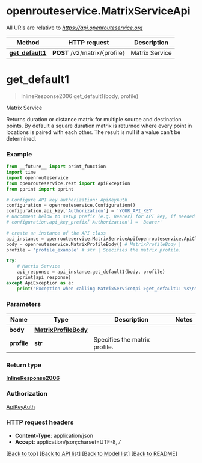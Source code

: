 # openrouteservice.MatrixServiceApi

All URIs are relative to *https://api.openrouteservice.org*

Method | HTTP request | Description
------------- | ------------- | -------------
[**get_default1**](MatrixServiceApi.md#get_default1) | **POST** /v2/matrix/{profile} | Matrix Service

# **get_default1**
> InlineResponse2006 get_default1(body, profile)

Matrix Service

Returns duration or distance matrix for multiple source and destination points. By default a square duration matrix is returned where every point in locations is paired with each other. The result is null if a value can’t be determined.

### Example
```python
from __future__ import print_function
import time
import openrouteservice
from openrouteservice.rest import ApiException
from pprint import pprint

# Configure API key authorization: ApiKeyAuth
configuration = openrouteservice.Configuration()
configuration.api_key['Authorization'] = 'YOUR_API_KEY'
# Uncomment below to setup prefix (e.g. Bearer) for API key, if needed
# configuration.api_key_prefix['Authorization'] = 'Bearer'

# create an instance of the API class
api_instance = openrouteservice.MatrixServiceApi(openrouteservice.ApiClient(configuration))
body = openrouteservice.MatrixProfileBody() # MatrixProfileBody | 
profile = 'profile_example' # str | Specifies the matrix profile.

try:
    # Matrix Service
    api_response = api_instance.get_default1(body, profile)
    pprint(api_response)
except ApiException as e:
    print("Exception when calling MatrixServiceApi->get_default1: %s\n" % e)
```

### Parameters

Name | Type | Description  | Notes
------------- | ------------- | ------------- | -------------
 **body** | [**MatrixProfileBody**](MatrixProfileBody.md)|  | 
 **profile** | **str**| Specifies the matrix profile. | 

### Return type

[**InlineResponse2006**](InlineResponse2006.md)

### Authorization

[ApiKeyAuth](../README.md#ApiKeyAuth)

### HTTP request headers

 - **Content-Type**: application/json
 - **Accept**: application/json;charset=UTF-8, */*

[[Back to top]](#) [[Back to API list]](../README.md#documentation_for_api_endpoints) [[Back to Model list]](../README.md#documentation_for_models) [[Back to README]](../README.md)

